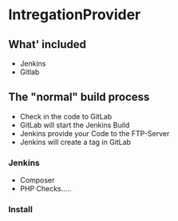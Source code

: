 # IntregationProvider

## What' included
- Jenkins
- Gitlab

## The "normal" build process
- Check in the code to GitLab
- GitLab will start the Jenkins Build
- Jenkins provide your Code to the FTP-Server 
- Jenkins will create a tag in GitLab

### Jenkins 
- Composer 
- PHP Checks.....

### Install 

